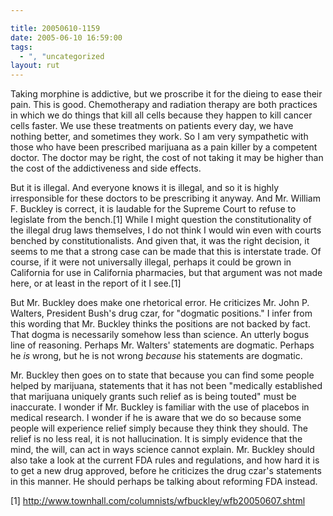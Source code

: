 ```yaml
---

title: 20050610-1159
date: 2005-06-10 16:59:00
tags:
  - ", "uncategorized
layout: rut
---
```


<p>Taking morphine is addictive, but we proscribe it for the dieing
to ease their pain.  This is good.  Chemotherapy and radiation
therapy are both practices in which we do things that kill all
cells because they happen to kill cancer cells faster.  We use
these treatments on patients every day, we have nothing better, and
sometimes they work.  So I am very sympathetic with those who have
been prescribed marijuana as a pain killer by a competent doctor.
The doctor may be right, the cost of not taking it may be higher
than the cost of the addictiveness and side effects.</p>

<p>But it is illegal.  And everyone knows it is illegal, and so
it is highly irresponsible for these doctors to be prescribing it
anyway.  And Mr. William F. Buckley is correct, it is laudable for
the Supreme Court to refuse to legislate from the bench.[1] While
I might question the constitutionality of the illegal drug laws
themselves, I do not think I would win even with courts benched by
constitutionalists.  And given that, it was the right decision, it
seems to me that a strong case can be made that this is interstate
trade.  Of course, if it were not universally illegal, perhaps
it could be grown in California for use in California pharmacies,
but that argument was not made here, or at least in the report of
it I see.[1]</p>

<p>But Mr. Buckley does make one rhetorical error.  He criticizes
Mr. John P. Walters, President Bush's drug czar, for "dogmatic
positions."  I infer from this wording that Mr. Buckley thinks the
positions are not backed by fact.  That dogma is necessarily somehow
less than science.  An utterly bogus line of reasoning.  Perhaps
Mr. Walters' statements are dogmatic.  Perhaps he <em>is</em> wrong,
but he is not wrong <em>because</em> his statements are dogmatic.</p>

<p>Mr. Buckley then goes on to state that because you can find
some people helped by marijuana, statements that it has not been
"medically established that marijuana uniquely grants such relief
as is being touted" must be inaccurate.  I wonder if Mr. Buckley is
familiar with the use of placebos in medical research.  I wonder
if he is aware that we do so because some people will experience
relief simply because they think they should.  The relief is no less
real, it is not hallucination.  It is simply evidence that the mind,
the will, can act in ways science cannot explain.  Mr. Buckley
should also take a look at the current FDA rules and regulations,
and how hard it is to get a new drug approved, before he criticizes
the drug czar's statements in this manner.  He should perhaps be
talking about reforming FDA instead.</p>

[1] http://www.townhall.com/columnists/wfbuckley/wfb20050607.shtml

